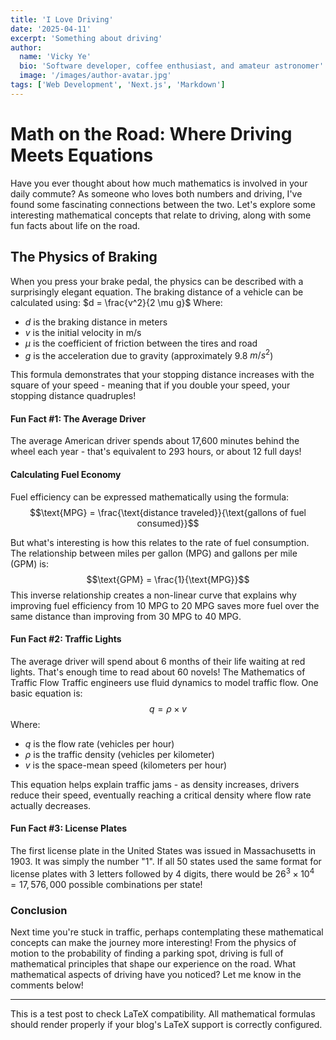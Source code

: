 ```yaml
---
title: 'I Love Driving'
date: '2025-04-11'
excerpt: 'Something about driving'
author:
  name: 'Vicky Ye'
  bio: 'Software developer, coffee enthusiast, and amateur astronomer'
  image: '/images/author-avatar.jpg'
tags: ['Web Development', 'Next.js', 'Markdown']
---
```


# Math on the Road: Where Driving Meets Equations
Have you ever thought about how much mathematics is involved in your daily commute? As someone who loves both numbers and driving, I've found some fascinating connections between the two. Let's explore some interesting mathematical concepts that relate to driving, along with some fun facts about life on the road.

## The Physics of Braking
When you press your brake pedal, the physics can be described with a surprisingly elegant equation. The braking distance of a vehicle can be calculated using:
$d = \frac{v^2}{2 \mu g}$ 
Where:
- $d$ is the braking distance in meters
- $v$ is the initial velocity in m/s
- $\mu$ is the coefficient of friction between the tires and road
- $g$ is the acceleration due to gravity (approximately 9.8 $m/s^2$)

This formula demonstrates that your stopping distance increases with the square of your speed - meaning that if you double your speed, your stopping distance quadruples!

#### Fun Fact \#1: The Average Driver
The average American driver spends about 17,600 minutes behind the wheel each year - that's equivalent to 293 hours, or about 12 full days!

#### Calculating Fuel Economy
Fuel efficiency can be expressed mathematically using the formula:
$$\text{MPG} = \frac{\text{distance traveled}}{\text{gallons of fuel consumed}}$$

But what's interesting is how this relates to the rate of fuel consumption. The relationship between miles per gallon (MPG) and gallons per mile (GPM) is:
$$\text{GPM} = \frac{1}{\text{MPG}}​$$
This inverse relationship creates a non-linear curve that explains why improving fuel efficiency from 10 MPG to 20 MPG saves more fuel over the same distance than improving from 30 MPG to 40 MPG.


#### Fun Fact \#2: Traffic Lights
The average driver will spend about 6 months of their life waiting at red lights. That's enough time to read about 60 novels!
The Mathematics of Traffic Flow
Traffic engineers use fluid dynamics to model traffic flow. One basic equation is:
$$q = \rho \times v$$
Where:
- $q$ is the flow rate (vehicles per hour)
- $\rho$ is the traffic density (vehicles per kilometer)
- $v$ is the space-mean speed (kilometers per hour)

This equation helps explain traffic jams - as density increases, drivers reduce their speed, eventually reaching a critical density where flow rate actually decreases.

#### Fun Fact \#3: License Plates
The first license plate in the United States was issued in Massachusetts in 1903. It was simply the number "1". If all 50 states used the same format for license plates with 3 letters followed by 4 digits, there would be $26^3 \times 10^4 = 17,576,000$ possible combinations per state!

### Conclusion
Next time you're stuck in traffic, perhaps contemplating these mathematical concepts can make the journey more interesting! From the physics of motion to the probability of finding a parking spot, driving is full of mathematical principles that shape our experience on the road.
What mathematical aspects of driving have you noticed? Let me know in the comments below!

---

This is a test post to check LaTeX compatibility. All mathematical formulas should render properly if your blog's LaTeX support is correctly configured.